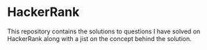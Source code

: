 # HackerRank
This repository contains the solutions to questions I have solved on HackerRank along with a jist on the concept behind the solution.
